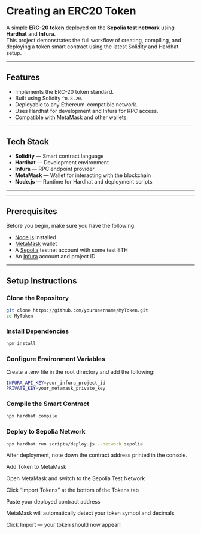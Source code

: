 # Creating an ERC20 Token

A simple **ERC-20 token** deployed on the **Sepolia test network** using **Hardhat** and **Infura**.  
This project demonstrates the full workflow of creating, compiling, and deploying a token smart contract using the latest Solidity and Hardhat setup.

---

## Features

- Implements the ERC-20 token standard.
- Built using Solidity `^0.8.20`.
- Deployable to any Ethereum-compatible network.
- Uses Hardhat for development and Infura for RPC access.
- Compatible with MetaMask and other wallets.

---

## Tech Stack

- **Solidity** — Smart contract language  
- **Hardhat** — Development environment  
- **Infura** — RPC endpoint provider  
- **MetaMask** — Wallet for interacting with the blockchain  
- **Node.js** — Runtime for Hardhat and deployment scripts  

---

---

##  Prerequisites

Before you begin, make sure you have the following:

- [Node.js](https://nodejs.org/) installed  
- [MetaMask](https://metamask.io/) wallet  
- A [Sepolia](https://sepoliafaucet.com/) testnet account with some test ETH  
- An [Infura](https://infura.io/) account and project ID

---

##  Setup Instructions

###  Clone the Repository

```bash
git clone https://github.com/yourusername/MyToken.git
cd MyToken
```

### Install Dependencies
```bash
npm install
```

### Configure Environment Variables

Create a .env file in the root directory and add the following:
```bash
INFURA_API_KEY=your_infura_project_id
PRIVATE_KEY=your_metamask_private_key
```

### Compile the Smart Contract
```bash
npx hardhat compile
```

### Deploy to Sepolia Network
```bash
npx hardhat run scripts/deploy.js --network sepolia
```


After deployment, note down the contract address printed in the console.

Add Token to MetaMask

Open MetaMask and switch to the Sepolia Test Network

Click “Import Tokens” at the bottom of the Tokens tab

Paste your deployed contract address

MetaMask will automatically detect your token symbol and decimals

Click Import — your token should now appear!
